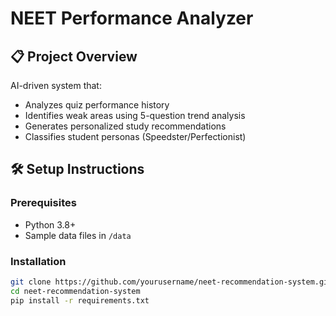 # NEET Performance Analyzer

## 📋 Project Overview
AI-driven system that:
- Analyzes quiz performance history
- Identifies weak areas using 5-question trend analysis
- Generates personalized study recommendations
- Classifies student personas (Speedster/Perfectionist)

## 🛠 Setup Instructions
### Prerequisites
- Python 3.8+
- Sample data files in `/data`

### Installation
```bash
git clone https://github.com/yourusername/neet-recommendation-system.git
cd neet-recommendation-system
pip install -r requirements.txt
